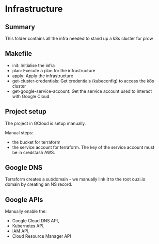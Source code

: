 # Infrastructure

## Summary

This folder contains all the infra needed to stand up a k8s cluster for prow

## Makefile

- init: Initialise the infra
- plan: Execute a plan for the infrastructure
- apply:  Apply the infrastructure 
- get-cluster-credentials: Get credentials (kubeconfig) to access the k8s cluster
- get-google-service-account: Get the service account used to interact with Google Cloud

## Project setup

The project in GCloud is setup manually.

Manual steps:
- the bucket for terraform
- the service account for terraform. The key of the service account must be in credstash AWS.

## Google DNS

Terraform creates a subdomain - we manually link it to the root ouzi.io domain by creating an NS record.

## Google APIs

Manually enable the:
- Google Cloud DNS API,
- Kubernetes API,
- IAM API,
- Cloud Resource Manager API 
